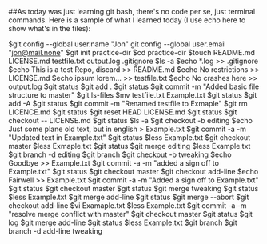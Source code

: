 ##As today was just learning git bash, there's no code per se, just terminal commands. Here is a sample of what I learned today (I use echo here to show what's in the files):

$git config --global user.name "Jon"
git config --global user.email "jon@mail.none"
$git init practice-dir
$cd practice-dir
$touch README.md LICENSE.md testfile.txt output.log .gitignore
$ls -a
$echo *.log >> .gitignore
$echo This is a test Repo, discard >> README.md
$echo No restrictions >> LICENSE.md
$echo ipsum lorem... >> testfile.txt
$echo No crashes here >> output.log
$git status
$git add .
$git status
$git commit -m "Added basic file structure to master"
$git ls-files
$mv testfile.txt Example.txt
$git status 
$git add -A
$git status
$git commit -m "Renamed testfile to Exmaple"
$git rm LICENCE.md
$git status
$git reset HEAD LICENSE.md
$git status
$git checkout -- LICENSE.md
$git status
$ls -a
$git checkout -b editing
$echo Just some plane old text, but in english > Example.txt
$git commit -a -m "Updated text in Example.txt"
$git status
$less Example.txt
$git checkout master
$less Exmaple.txt
$git status
$git merge editing
$less Example.txt
$git branch -d editing
$git branch
$git checkout -b tweaking
$echo Goodbye >> Example.txt
$git commit -a -m "added a sign off to Example.txt"
$git status
$git checkout master
$git checkout add-line
$echo Fairwell >> Example.txt
$git commit -a -m "Added a sign off to Example.txt"
$git status
$git checkout master
$git status
$git merge tweaking
$git status
$less Example.txt
$git merge add-line
$git status
$git merge --abort
$git checkout add-line
$vi Examaple.txt
$less Example.txt
$git commit -a -m "resolve merge conflict with master"
$git checkout master
$git status
$git log
$git merge add-line
$git status
$less Example.txt
$git branch
$git branch -d add-line tweaking


